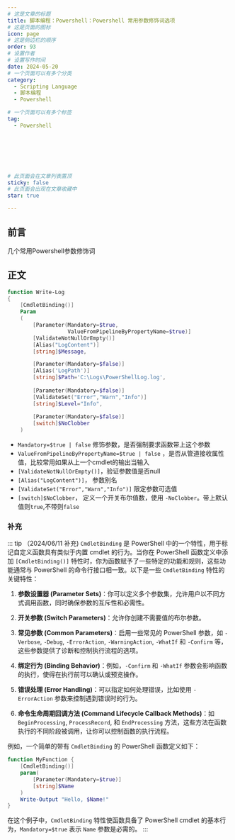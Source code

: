```yaml
---
# 这是文章的标题
title: 脚本编程：Powershell：Powershell 常用参数修饰词选项
# 这是页面的图标
icon: page
# 这是侧边栏的顺序
order: 93
# 设置作者
# 设置写作时间
date: 2024-05-20
# 一个页面可以有多个分类
category:
  - Scripting Language
  - 脚本编程
  - Powershell

# 一个页面可以有多个标签
tag:
  - Powershell



  



# 此页面会在文章列表置顶
sticky: false
# 此页面会出现在文章收藏中
star: true

---
```


## 前言

几个常用Powershell参数修饰词

## 正文

```powershell
function Write-Log
{
    [CmdletBinding()]
    Param
    (
        [Parameter(Mandatory=$true,
                   ValueFromPipelineByPropertyName=$true)]
        [ValidateNotNullOrEmpty()]
        [Alias("LogContent")]
        [string]$Message,

        [Parameter(Mandatory=$false)]
        [Alias('LogPath')]
        [string]$Path='C:\Logs\PowerShellLog.log',
        
        [Parameter(Mandatory=$false)]
        [ValidateSet("Error","Warn","Info")]
        [string]$Level="Info",
        
        [Parameter(Mandatory=$false)]
        [switch]$NoClobber
    )
```

- `Mandatory=$true | false` 修饰参数，是否强制要求函数带上这个参数
- `ValueFromPipelineByPropertyName=$true | false` ，是否从管道接收属性值，比较常用如果从上一个cmdlet的输出当输入
- `[ValidateNotNullOrEmpty()]`，验证参数值是否null
- `[Alias("LogContent")]`， 参数别名
- `[ValidateSet("Error","Warn","Info")]` 限定参数可选值
- `[switch]$NoClobber`， 定义一个开关布尔值数，使用 `-NoClobber`。带上默认值则`true`,不带则`false`

### 补充

::: tip （2024/06/11 补充)
`CmdletBinding` 是 PowerShell 中的一个特性，用于标记自定义函数具有类似于内置 cmdlet 的行为。当你在 PowerShell 函数定义中添加 `[CmdletBinding()]` 特性时，你为函数赋予了一些特定的功能和规则，这些功能通常与 PowerShell 的命令行接口相一致。以下是一些 `CmdletBinding` 特性的关键特性：

1. **参数设置器 (Parameter Sets)**：你可以定义多个参数集，允许用户以不同方式调用函数，同时确保参数的互斥性和必需性。

2. **开关参数 (Switch Parameters)**：允许你创建不需要值的布尔参数。

3. **常见参数 (Common Parameters)**：启用一些常见的 PowerShell 参数，如 `-Verbose`, `-Debug`, `-ErrorAction`, `-WarningAction`, `-WhatIf` 和 `-Confirm` 等，这些参数提供了诊断和控制执行流程的选项。

4. **绑定行为 (Binding Behavior)**：例如，`-Confirm` 和 `-WhatIf` 参数会影响函数的执行，使得在执行前可以确认或预览操作。

5. **错误处理 (Error Handling)**：可以指定如何处理错误，比如使用 `-ErrorAction` 参数来控制遇到错误时的行为。

6. **命令生命周期回调方法 (Command Lifecycle Callback Methods)**：如 `BeginProcessing`, `ProcessRecord`, 和 `EndProcessing` 方法，这些方法在函数执行的不同阶段被调用，让你可以控制函数的执行流程。

例如，一个简单的带有 `CmdletBinding` 的 PowerShell 函数定义如下：

```powershell
function MyFunction {
    [CmdletBinding()]
    param(
        [Parameter(Mandatory=$true)]
        [string]$Name
    )
    Write-Output "Hello, $Name!"
}
```

在这个例子中，`CmdletBinding` 特性使函数具备了 PowerShell cmdlet 的基本行为，`Mandatory=$true` 表示 `Name` 参数是必需的。
:::

